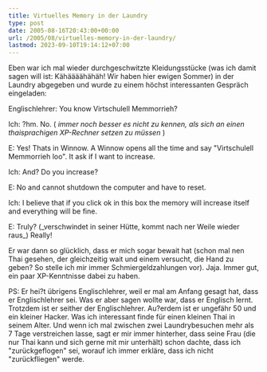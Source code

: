 ```yaml
---
title: Virtuelles Memory in der Laundry
type: post
date: 2005-08-16T20:43:00+00:00
url: /2005/08/virtuelles-memory-in-der-laundry/
lastmod: 2023-09-10T19:14:12+07:00
---
```

Eben war ich mal wieder durchgeschwitzte Kleidungsstücke (was ich damit sagen will ist: Kähäääähähäh! Wir haben hier ewigen Sommer) in der Laundry abgegeben und wurde zu einem höchst interessanten Gespräch eingeladen:

Englischlehrer: You know Virtschulell Memmorrieh?

Ich: ?hm. No. ( _immer noch besser es nicht zu kennen, als sich an einen thaisprachigen XP-Rechner setzen zu müssen_ )

E: Yes! Thats in Winnow. A Winnow opens all the time and say "Virtschulell Memmorrieh loo". It ask if I want to increase.

Ich: And? Do you increase?

E: No and cannot shutdown the computer and have to reset.

Ich: I believe that if you click ok in this box the memory will increase itself and everything will be fine.

E: Truly? (\_verschwindet in seiner Hütte, kommt nach ner Weile wieder raus\_) Really!

Er war dann so glücklich, dass er mich sogar bewait hat (schon mal nen Thai gesehen, der gleichzeitig wait und einem versucht, die Hand zu geben? So stelle ich mir immer Schmiergeldzahlungen vor). Jaja. Immer gut, ein paar XP-Kenntnisse dabei zu haben.

PS: Er hei?t übrigens Englischlehrer, weil er mal am Anfang gesagt hat, dass er Englischlehrer sei. Was er aber sagen wollte war, dass er Englisch lernt. Trotzdem ist er seither der Englischlehrer. Au?erdem ist er ungefähr 50 und ein kleiner Hacker. Was ich interessant finde für einen kleinen Thai in seinem Alter. Und wenn ich mal zwischen zwei Laundrybesuchen mehr als 7 Tage verstreichen lasse, sagt er mir immer hinterher, dass seine Frau (die nur Thai kann und sich gerne mit mir unterhält) schon dachte, dass ich "zurückgeflogen" sei, worauf ich immer erkläre, dass ich nicht "zurückfliegen" werde.
